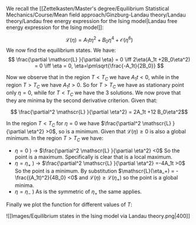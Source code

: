 We recall the [[Zettelkasten/Master's degree/Equilibrium Statistical Mechanics/Course/Mean field approach/Ginzburg-Landau theory/Landau theory/Landau free energy expression for the Ising model|Landau free energy expression for the Ising model]]:

$$ \mathscr{L}(\eta) = A_1t\eta^2 + B_0\eta^4 + \mathcal{O}(\eta^6) $$
We now find the equilibrium states. 
We have:
$$  \frac{\partial \mathscr{L} }{\partial \eta} = 0 \iff 2\eta(A_1t +2B_0\eta^2) = 0 \iff \eta = 0, \eta=\pm\sqrt{\frac{-A_1t}{2B_0}} $$

Now we observe that in the region $T<T_C$ we have $A_1t<0$, while in the region $T>T_C$ we have $A_1t>0$.
So for $T>T_C$ we have as stationary point only $\eta = 0$, while for $T<T_C$ we have the 3 solutions.
We now prove that they are minima by the second derivative criterion.
Given that:

$$   \frac{\partial^2 \mathscr{L} }{\partial \eta^2} = 2A_1t +12 B_0\eta^2$$

In the region $T<T_C$ for $\eta=0$ we have $\frac{\partial^2 \mathscr{L} }{\partial \eta^2} >0$, so is a minimum. Given that $\mathscr{L}(\eta)\ge0$ is also a global minimum. 
In the region $T>T_C$ we have:
- $\eta = 0$ ) $\to$ $\frac{\partial^2 \mathscr{L} }{\partial \eta^2} <0$ So the point is a maximum. Specifically is clear that is a local maximum.
- $\eta = \eta_+$ ) $\to$ $\frac{\partial^2 \mathscr{L} }{\partial \eta^2} =-4A_1t >0$ So the point is a minimum. By substitution $\mathscr{L}(\eta_+) = -\frac{(A_1t)^2}{4B_0} <0$ and $\mathscr{L}(\eta)\ge \mathscr{L}(\eta_+)$ so the point is a global minima.
- $\eta = \eta_-$ ) As is the symmetric of $\eta_+$ the same applies.

Finally we plot the function for different values of $T$:

![[Images/Equilibrium states in the Ising model via Landau theory.png|400]]
